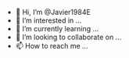 - 👋 Hi, I’m @Javier1984E
- 👀 I’m interested in ...
- 🌱 I’m currently learning ...
- 💞️ I’m looking to collaborate on ...
- 📫 How to reach me ...

<!---
Javier1984E/Javier1984E is a ✨ special ✨ repository because its `README.md` (this file) appears on your GitHub profile.
You can click the Preview link to take a look at your changes.
--->
